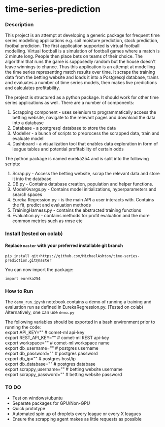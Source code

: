 # time-series-prediction

### Description
This project is an attempt at developing a generic package for frequent time series modelling applications e.g. soil moisture prediction, stock prediction, footbal predicion. The first application supported is virtual football modelling. Virtual football is a simulation of football games where a match is 2 minute long. People then place bets on teams of their choice. The algorithm that runs the game is supposedly random but the house doesn't leave winnings to chance. Thus this application is an attempt at modelling the time series representing match results over time. It scraps the training data from the betting website and loads it into a Postgresql database, trains and evaluates a number of time series models, then makes live predictions and calculates profitability.

The project is structured as a python package. It should work for other time series applications as well. There are a number of components:

1. Scrapping component - uses selenium to programmatically access the betting website, navigate to the relevant pages and download the data into a database
2. Database - a postgresql database to store the data
3. Modeller - a bunch of scripts to preprocess the scrapped data, train and evaluate model
4. Dashboard - a visualization tool that enables data exploration in form of league tables and potential profitability of certain odds

The python package is named eureka254 and is split into the following scripts:
1. Scrap.py - Access the betting website, scrap the relevant data and store it into the database
2. DB.py - Contains database creation, population and helper functions.
3. ModelKwargs.py - Contains model initializations, hyperparameters and search spaces
4. Eureka Regression.py - is the main API a user interacts with. Contains the fit, predict and evaluation methods
5. TrainingHarness.py - contains the abstracted training functions
6. Evaluation.py - contains methods for profit evaluation and the more common metrics such as rmse etc

### Install (tested on colab)

#### Replace `master` with your preferred installable git branch
`pip install git+https://github.com/MichaelAshton/time-series-prediction.git@master`

You can now import the package:

`import eureka254`

### How to Run
The `demo_run.ipynb` notebook contains a demo of running a training and evaluation run as defined in EurekaRegression.py. (Tested on colab)
Alternatively, one can use `demo.py`

The following variables should be exported in a bash environment prior to running the code:  
export API_KEY=""           # comet-ml api-key  
export REST_API_KEY=""      # comet-ml REST api-key    
export workspace=""         # comet-ml workspace name  
export db_username=""       # postgres username     
export db_password=""       # postgres password    
export db_ip=""             # postgres host/ip    
export db_database=""       # postgres database    
export scrappy_username=""  # betting website username    
export scrappy_password=""  # betting website password    

### TO DO
- Test on windows/ubuntu
- Separate packages for GPU/Non-GPU
- Quick prototype
- Automated spin up of droplets every league or every X leagues
- Ensure the scrapping agent makes as little requests as possible
